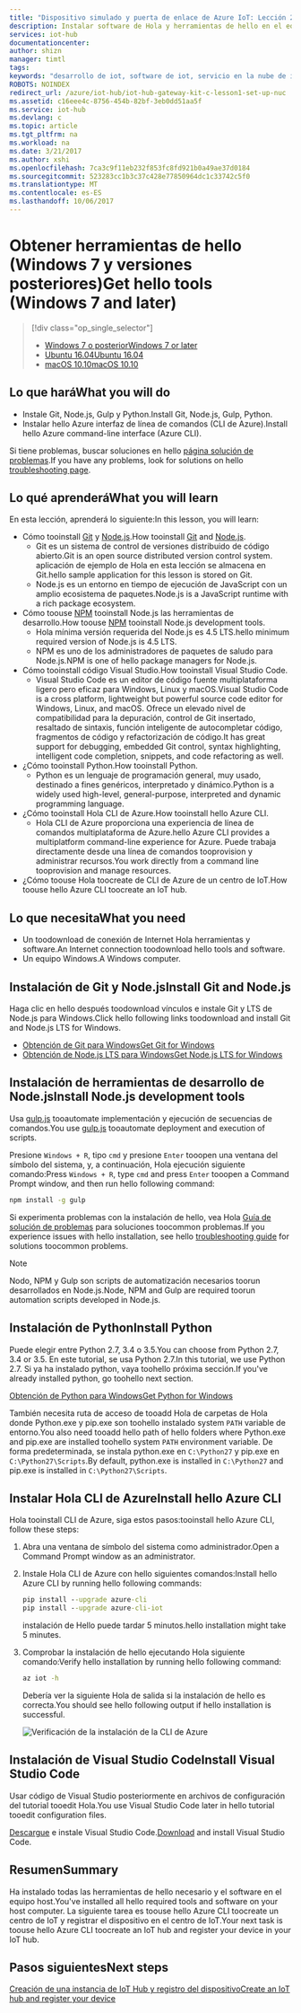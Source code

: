 ```yaml
---
title: "Dispositivo simulado y puerta de enlace de Azure IoT: Lección 2: Obtención de las herramientas (Windows) | Microsoft Docs"
description: Instalar software de Hola y herramientas de hello en el equipo host que ejecuta Windows, crear un centro de IoT y registrar el dispositivo en el centro de IoT Hola.
services: iot-hub
documentationcenter: 
author: shizn
manager: timtl
tags: 
keywords: "desarrollo de iot, software de iot, servicio en la nube de iot, software de internet de las cosas, cli de azure, instalar git en windows, ejecución de gulp, instalar node js windows, instalar npm en windows, instalar python en windows"
ROBOTS: NOINDEX
redirect_url: /azure/iot-hub/iot-hub-gateway-kit-c-lesson1-set-up-nuc
ms.assetid: c16eee4c-8756-454b-82bf-3eb0dd51aa5f
ms.service: iot-hub
ms.devlang: c
ms.topic: article
ms.tgt_pltfrm: na
ms.workload: na
ms.date: 3/21/2017
ms.author: xshi
ms.openlocfilehash: 7ca3c9f11eb232f853fc8fd921b0a49ae37d0184
ms.sourcegitcommit: 523283cc1b3c37c428e77850964dc1c33742c5f0
ms.translationtype: MT
ms.contentlocale: es-ES
ms.lasthandoff: 10/06/2017
---
```

# <a name="get-hello-tools-windows-7-and-later"></a><span data-ttu-id="1489d-104">Obtener herramientas de hello (Windows 7 y versiones posteriores)</span><span class="sxs-lookup"><span data-stu-id="1489d-104">Get hello tools (Windows 7 and later)</span></span>
> [!div class="op_single_selector"]
> * [<span data-ttu-id="1489d-105">Windows 7 o posterior</span><span class="sxs-lookup"><span data-stu-id="1489d-105">Windows 7 or later</span></span>](iot-hub-gateway-kit-c-sim-lesson2-get-the-tools-win32.md)
> * [<span data-ttu-id="1489d-106">Ubuntu 16.04</span><span class="sxs-lookup"><span data-stu-id="1489d-106">Ubuntu 16.04</span></span>](iot-hub-gateway-kit-c-sim-lesson2-get-the-tools-ubuntu.md)
> * [<span data-ttu-id="1489d-107">macOS 10.10</span><span class="sxs-lookup"><span data-stu-id="1489d-107">macOS 10.10</span></span>](iot-hub-gateway-kit-c-sim-lesson2-get-the-tools-mac.md)

## <a name="what-you-will-do"></a><span data-ttu-id="1489d-108">Lo que hará</span><span class="sxs-lookup"><span data-stu-id="1489d-108">What you will do</span></span>

- <span data-ttu-id="1489d-109">Instale Git, Node.js, Gulp y Python.</span><span class="sxs-lookup"><span data-stu-id="1489d-109">Install Git, Node.js, Gulp, Python.</span></span>
- <span data-ttu-id="1489d-110">Instalar hello Azure interfaz de línea de comandos (CLI de Azure).</span><span class="sxs-lookup"><span data-stu-id="1489d-110">Install hello Azure command-line interface (Azure CLI).</span></span> 

<span data-ttu-id="1489d-111">Si tiene problemas, buscar soluciones en hello [página solución de problemas](iot-hub-gateway-kit-c-sim-troubleshooting.md).</span><span class="sxs-lookup"><span data-stu-id="1489d-111">If you have any problems, look for solutions on hello [troubleshooting page](iot-hub-gateway-kit-c-sim-troubleshooting.md).</span></span>

## <a name="what-you-will-learn"></a><span data-ttu-id="1489d-112">Lo qué aprenderá</span><span class="sxs-lookup"><span data-stu-id="1489d-112">What you will learn</span></span>

<span data-ttu-id="1489d-113">En esta lección, aprenderá lo siguiente:</span><span class="sxs-lookup"><span data-stu-id="1489d-113">In this lesson, you will learn:</span></span>

- <span data-ttu-id="1489d-114">Cómo tooinstall [Git](https://git-scm.com/) y [Node.js](https://nodejs.org/en/).</span><span class="sxs-lookup"><span data-stu-id="1489d-114">How tooinstall [Git](https://git-scm.com/) and [Node.js](https://nodejs.org/en/).</span></span>
  - <span data-ttu-id="1489d-115">Git es un sistema de control de versiones distribuido de código abierto.</span><span class="sxs-lookup"><span data-stu-id="1489d-115">Git is an open source distributed version control system.</span></span> <span data-ttu-id="1489d-116">aplicación de ejemplo de Hola en esta lección se almacena en Git.</span><span class="sxs-lookup"><span data-stu-id="1489d-116">hello sample application for this lesson is stored on Git.</span></span>
  - <span data-ttu-id="1489d-117">Node.js es un entorno en tiempo de ejecución de JavaScript con un amplio ecosistema de paquetes.</span><span class="sxs-lookup"><span data-stu-id="1489d-117">Node.js is a JavaScript runtime with a rich package ecosystem.</span></span>
- <span data-ttu-id="1489d-118">Cómo toouse [NPM](https://www.npmjs.com/) tooinstall Node.js las herramientas de desarrollo.</span><span class="sxs-lookup"><span data-stu-id="1489d-118">How toouse [NPM](https://www.npmjs.com/) tooinstall Node.js development tools.</span></span>
  - <span data-ttu-id="1489d-119">Hola mínima versión requerida del Node.js es 4.5 LTS.</span><span class="sxs-lookup"><span data-stu-id="1489d-119">hello minimum required version of Node.js is 4.5 LTS.</span></span>
  - <span data-ttu-id="1489d-120">NPM es uno de los administradores de paquetes de saludo para Node.js.</span><span class="sxs-lookup"><span data-stu-id="1489d-120">NPM is one of hello package managers for Node.js.</span></span>
- <span data-ttu-id="1489d-121">Cómo tooinstall código Visual Studio.</span><span class="sxs-lookup"><span data-stu-id="1489d-121">How tooinstall Visual Studio Code.</span></span>
  - <span data-ttu-id="1489d-122">Visual Studio Code es un editor de código fuente multiplataforma ligero pero eficaz para Windows, Linux y macOS.</span><span class="sxs-lookup"><span data-stu-id="1489d-122">Visual Studio Code is a cross platform, lightweight but powerful source code editor for Windows, Linux, and macOS.</span></span> <span data-ttu-id="1489d-123">Ofrece un elevado nivel de compatibilidad para la depuración, control de Git insertado, resaltado de sintaxis, función inteligente de autocompletar código, fragmentos de código y refactorización de código.</span><span class="sxs-lookup"><span data-stu-id="1489d-123">It has great support for debugging, embedded Git control, syntax highlighting, intelligent code completion, snippets, and code refactoring as well.</span></span>
- <span data-ttu-id="1489d-124">¿Cómo tooinstall Python.</span><span class="sxs-lookup"><span data-stu-id="1489d-124">How tooinstall Python.</span></span>
  - <span data-ttu-id="1489d-125">Python es un lenguaje de programación general, muy usado, destinado a fines genéricos, interpretado y dinámico.</span><span class="sxs-lookup"><span data-stu-id="1489d-125">Python is a widely used high-level, general-purpose, interpreted and dynamic programming language.</span></span>
- <span data-ttu-id="1489d-126">¿Cómo tooinstall Hola CLI de Azure.</span><span class="sxs-lookup"><span data-stu-id="1489d-126">How tooinstall hello Azure CLI.</span></span>
  - <span data-ttu-id="1489d-127">Hola CLI de Azure proporciona una experiencia de línea de comandos multiplataforma de Azure.</span><span class="sxs-lookup"><span data-stu-id="1489d-127">hello Azure CLI provides a multiplatform command-line experience for Azure.</span></span> <span data-ttu-id="1489d-128">Puede trabaja directamente desde una línea de comandos tooprovision y administrar recursos.</span><span class="sxs-lookup"><span data-stu-id="1489d-128">You work directly from a command line tooprovision and manage resources.</span></span>
- <span data-ttu-id="1489d-129">¿Cómo toouse Hola toocreate de CLI de Azure de un centro de IoT.</span><span class="sxs-lookup"><span data-stu-id="1489d-129">How toouse hello Azure CLI toocreate an IoT hub.</span></span>

## <a name="what-you-need"></a><span data-ttu-id="1489d-130">Lo que necesita</span><span class="sxs-lookup"><span data-stu-id="1489d-130">What you need</span></span>

- <span data-ttu-id="1489d-131">Un toodownload de conexión de Internet Hola herramientas y software.</span><span class="sxs-lookup"><span data-stu-id="1489d-131">An Internet connection toodownload hello tools and software.</span></span>
- <span data-ttu-id="1489d-132">Un equipo Windows.</span><span class="sxs-lookup"><span data-stu-id="1489d-132">A Windows computer.</span></span>

## <a name="install-git-and-nodejs"></a><span data-ttu-id="1489d-133">Instalación de Git y Node.js</span><span class="sxs-lookup"><span data-stu-id="1489d-133">Install Git and Node.js</span></span>

<span data-ttu-id="1489d-134">Haga clic en hello después toodownload vínculos e instale Git y LTS de Node.js para Windows.</span><span class="sxs-lookup"><span data-stu-id="1489d-134">Click hello following links toodownload and install Git and Node.js LTS for Windows.</span></span>

- [<span data-ttu-id="1489d-135">Obtención de Git para Windows</span><span class="sxs-lookup"><span data-stu-id="1489d-135">Get Git for Windows</span></span>](https://git-scm.com/download/win/)
- [<span data-ttu-id="1489d-136">Obtención de Node.js LTS para Windows</span><span class="sxs-lookup"><span data-stu-id="1489d-136">Get Node.js LTS for Windows</span></span>](https://nodejs.org/en/)

## <a name="install-nodejs-development-tools"></a><span data-ttu-id="1489d-137">Instalación de herramientas de desarrollo de Node.js</span><span class="sxs-lookup"><span data-stu-id="1489d-137">Install Node.js development tools</span></span>

<span data-ttu-id="1489d-138">Usa [gulp.js](http://gulpjs.com/) tooautomate implementación y ejecución de secuencias de comandos.</span><span class="sxs-lookup"><span data-stu-id="1489d-138">You use [gulp.js](http://gulpjs.com/) tooautomate deployment and execution of scripts.</span></span>

<span data-ttu-id="1489d-139">Presione `Windows + R`, tipo `cmd` y presione `Enter` tooopen una ventana del símbolo del sistema, y, a continuación, Hola ejecución siguiente comando:</span><span class="sxs-lookup"><span data-stu-id="1489d-139">Press `Windows + R`, type `cmd` and press `Enter` tooopen a Command Prompt window, and then run hello following command:</span></span>

```cmd
npm install -g gulp
```

<span data-ttu-id="1489d-140">Si experimenta problemas con la instalación de hello, vea Hola [Guía de solución de problemas](iot-hub-gateway-kit-c-sim-troubleshooting.md) para soluciones toocommon problemas.</span><span class="sxs-lookup"><span data-stu-id="1489d-140">If you experience issues with hello installation, see hello [troubleshooting guide](iot-hub-gateway-kit-c-sim-troubleshooting.md) for solutions toocommon problems.</span></span>

> [!Note]
> <span data-ttu-id="1489d-141">Nodo, NPM y Gulp son scripts de automatización necesarios toorun desarrollados en Node.js.</span><span class="sxs-lookup"><span data-stu-id="1489d-141">Node, NPM and Gulp are required toorun automation scripts developed in Node.js.</span></span>

## <a name="install-python"></a><span data-ttu-id="1489d-142">Instalación de Python</span><span class="sxs-lookup"><span data-stu-id="1489d-142">Install Python</span></span>

<span data-ttu-id="1489d-143">Puede elegir entre Python 2.7, 3.4 o 3.5.</span><span class="sxs-lookup"><span data-stu-id="1489d-143">You can choose from Python 2.7, 3.4 or 3.5.</span></span> <span data-ttu-id="1489d-144">En este tutorial, se usa Python 2.7.</span><span class="sxs-lookup"><span data-stu-id="1489d-144">In this tutorial, we use Python 2.7.</span></span> <span data-ttu-id="1489d-145">Si ya ha instalado python, vaya toohello próxima sección.</span><span class="sxs-lookup"><span data-stu-id="1489d-145">If you've already installed python, go toohello next section.</span></span>

[<span data-ttu-id="1489d-146">Obtención de Python para Windows</span><span class="sxs-lookup"><span data-stu-id="1489d-146">Get Python for Windows</span></span>](https://www.python.org/downloads/)

<span data-ttu-id="1489d-147">También necesita ruta de acceso de tooadd Hola de carpetas de Hola donde Python.exe y pip.exe son toohello instalado system `PATH` variable de entorno.</span><span class="sxs-lookup"><span data-stu-id="1489d-147">You also need tooadd hello path of hello folders where Python.exe and pip.exe are installed toohello system `PATH` environment variable.</span></span> <span data-ttu-id="1489d-148">De forma predeterminada, se instala python.exe en `C:\Python27` y pip.exe en `C:\Python27\Scripts`.</span><span class="sxs-lookup"><span data-stu-id="1489d-148">By default, python.exe is installed in `C:\Python27` and pip.exe is installed in `C:\Python27\Scripts`.</span></span>

## <a name="install-hello-azure-cli"></a><span data-ttu-id="1489d-149">Instalar Hola CLI de Azure</span><span class="sxs-lookup"><span data-stu-id="1489d-149">Install hello Azure CLI</span></span>

<span data-ttu-id="1489d-150">Hola tooinstall CLI de Azure, siga estos pasos:</span><span class="sxs-lookup"><span data-stu-id="1489d-150">tooinstall hello Azure CLI, follow these steps:</span></span>

1. <span data-ttu-id="1489d-151">Abra una ventana de símbolo del sistema como administrador.</span><span class="sxs-lookup"><span data-stu-id="1489d-151">Open a Command Prompt window as an administrator.</span></span>

2. <span data-ttu-id="1489d-152">Instale Hola CLI de Azure con hello siguientes comandos:</span><span class="sxs-lookup"><span data-stu-id="1489d-152">Install hello Azure CLI by running hello following commands:</span></span>

   ```cmd
   pip install --upgrade azure-cli
   pip install --upgrade azure-cli-iot
   ```

   <span data-ttu-id="1489d-153">instalación de Hello puede tardar 5 minutos.</span><span class="sxs-lookup"><span data-stu-id="1489d-153">hello installation might take 5 minutes.</span></span>

3. <span data-ttu-id="1489d-154">Comprobar la instalación de hello ejecutando Hola siguiente comando:</span><span class="sxs-lookup"><span data-stu-id="1489d-154">Verify hello installation by running hello following command:</span></span>

   ```cmd
   az iot -h
   ```

   <span data-ttu-id="1489d-155">Debería ver la siguiente Hola de salida si la instalación de hello es correcta.</span><span class="sxs-lookup"><span data-stu-id="1489d-155">You should see hello following output if hello installation is successful.</span></span>

   ![Verificación de la instalación de la CLI de Azure](media/iot-hub-gateway-kit-lessons/lesson2/az_iot_help_win.png)

## <a name="install-visual-studio-code"></a><span data-ttu-id="1489d-157">Instalación de Visual Studio Code</span><span class="sxs-lookup"><span data-stu-id="1489d-157">Install Visual Studio Code</span></span>

<span data-ttu-id="1489d-158">Usar código de Visual Studio posteriormente en archivos de configuración del tutorial tooedit Hola.</span><span class="sxs-lookup"><span data-stu-id="1489d-158">You use Visual Studio Code later in hello tutorial tooedit configuration files.</span></span>

<span data-ttu-id="1489d-159">[Descargue](https://code.visualstudio.com/docs/setup/windows) e instale Visual Studio Code.</span><span class="sxs-lookup"><span data-stu-id="1489d-159">[Download](https://code.visualstudio.com/docs/setup/windows) and install Visual Studio Code.</span></span>

## <a name="summary"></a><span data-ttu-id="1489d-160">Resumen</span><span class="sxs-lookup"><span data-stu-id="1489d-160">Summary</span></span>

<span data-ttu-id="1489d-161">Ha instalado todas las herramientas de hello necesario y el software en el equipo host.</span><span class="sxs-lookup"><span data-stu-id="1489d-161">You've installed all hello required tools and software on your host computer.</span></span> <span data-ttu-id="1489d-162">La siguiente tarea es toouse hello Azure CLI toocreate un centro de IoT y registrar el dispositivo en el centro de IoT.</span><span class="sxs-lookup"><span data-stu-id="1489d-162">Your next task is toouse hello Azure CLI toocreate an IoT hub and register your device in your IoT hub.</span></span>

## <a name="next-steps"></a><span data-ttu-id="1489d-163">Pasos siguientes</span><span class="sxs-lookup"><span data-stu-id="1489d-163">Next steps</span></span>
[<span data-ttu-id="1489d-164">Creación de una instancia de IoT Hub y registro del dispositivo</span><span class="sxs-lookup"><span data-stu-id="1489d-164">Create an IoT hub and register your device</span></span>](iot-hub-gateway-kit-c-sim-lesson2-register-device.md)
